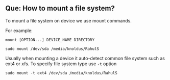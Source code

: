 ## Que: How to mount a file system?

To mount a file system on device we use mount commands.

For example:

`mount [OPTION...] DEVICE_NAME DIRECTORY`

```
sudo mount /dev/sda /media/knoldus/RahulS
```
Usually when mounting a device it auto-detect common file system such as ext4 or xfs.
To specify file system type use `-t` option

```
sudo mount -t ext4 /dev/sda /media/knoldus/RahulS
```

